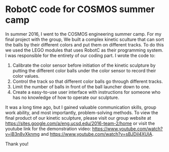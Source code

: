 # RobotC code for COSMOS summer camp

In summer 2016, I went to the COSMOS engineering summer camp. For my final project with the group, We built a complex kinetic sculture that can sort the balls by their different colors and put them on different tracks. To do this we used the LEGO modules that uses RobotC as their programming system. I was responsible for the entirety of our coding part. I wrote the code to:

1. Calibrate the color sensor before initiation of the kinetic sculpture by putting the different color balls under the color sensor to record their color values.
2. Control the track so that different color balls go through different tracks.
3. Limit the number of balls in front of the ball launcher down to one.
4. Create a easy-to-use user interface with instructions for someone who has no knowledge of how to operate our sculpture. 

It was a long time ago, but I gained valuable communication skills, group work ability, and most importantly, problem-solving methods. To view the final product of our kinetic sculpture, please visit our group website at https://sites.google.com/a/eng.ucsd.edu/2016-team-2/home or visit the youtube link for the demonstration video: https://www.youtube.com/watch?v=jB3n8vXknmg and https://www.youtube.com/watch?v=sBJDil4XUIA.

Thank you!

